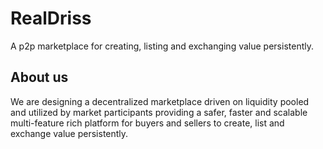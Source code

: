# RealDriss
A p2p marketplace for creating, listing and exchanging value persistently.

## About us
We are designing a decentralized marketplace driven on liquidity pooled and utilized by market participants providing a safer, faster and scalable multi-feature rich platform for buyers and sellers to create, list and exchange value persistently.
